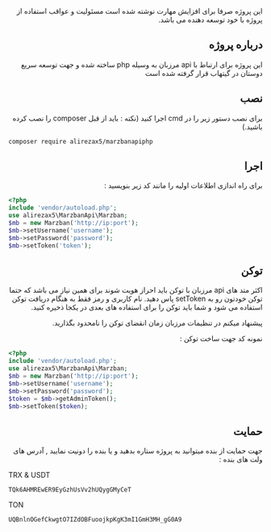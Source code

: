 <div dir="rtl">
این پروژه صرفا برای افزایش مهارت نوشته شده است مسئولیت و عواقب استفاده از پروژه با خود توسعه دهنده می باشد.

## درباره پروژه

این پروژه برای ارتباط با api مرزبان به وسیله php ساخته شده و جهت توسعه سریع دوستان در گیتهاب قرار گرفته شده است 

## نصب
برای نصب دستور زیر را در cmd اجرا کنید (نکته : باید از قبل composer را نصب کرده باشید.)
</div>

```
composer require alirezax5/marzbanapiphp
```
<div dir="rtl">

## اجرا
برای راه اندازی اطلاعات اولیه را مانند کد زیر بنویسید :
</div>

```php
<?php
include 'vendor/autoload.php';
use alirezax5\MarzbanApi\Marzban;
$mb = new Marzban('http://ip:port');
$mb->setUsername('username');
$mb->setPassword('password');
$mb->setToken('token');
```

<div dir="rtl">

## توکن
اکثر متد های api مرزبان با توکن باید احراز هویت شوند برای همین نیاز می باشد که حتما توکن خودتون رو به setToken پاس دهید.
نام کاربری و رمز فقط به هنگام دریافت توکن استفاده می شود و شما باید توکن را برای استفاده های بعدی در یکجا ذخیره کنید.

پیشنهاد میکنم در تنظیمات مرزبان زمان انقضای توکن را نامحدود بگذارید.

نمونه کد جهت ساخت توکن :
</div>

```php
<?php
include 'vendor/autoload.php';
use alirezax5\MarzbanApi\Marzban;
$mb = new Marzban('http://ip:port');
$mb->setUsername('username');
$mb->setPassword('password');
$token = $mb->getAdminToken();
$mb->setToken($token);
```

<div dir="rtl">

## حمایت
جهت حمایت از بنده میتوانید به پروژه ستاره بدهید و یا بنده را دونیت نمایید , آدرس های ولت های بنده :
</div>

TRX & USDT
```
TQk6AHMREwER9EyGzhUsVv2hUQygGMyCeT
```
TON
```
UQBnlnOGefCkwgtO7IZdOBFuoojkpKgK3mI1GmH3MH_gG0A9
```
